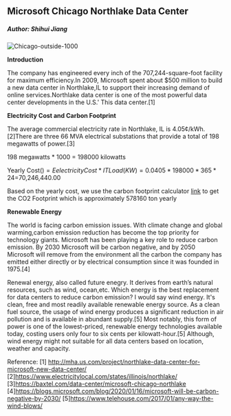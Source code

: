 
## Microsoft Chicago Northlake Data Center 
##### Author: Shihui Jiang




![Chicago-outside-1000](https://user-images.githubusercontent.com/42449780/73015806-b8c85600-3dea-11ea-9cda-f01e1f39d847.jpg)



**Introduction**

The company has engineered every inch of the 707,244-square-foot facility for maximum efficiency.In 2009, Microsoft spent about $500 million to build a new data center in Northlake,IL to support their increasing demand of online services.Northlake data center is one of the most powerful data center developments in the U.S.'
This data center.[1]

**Electricity Cost and Carbon Footprint** 

The average commercial electricity rate in Northlake, IL is 4.05¢/kWh.[2]There are three 66 MVA electrical substations that provide a total of 198 megawatts of power.[3] 

198 megawatts * 1000 = 198000 kilowatts

Yearly Cost($) = Eelectricity Cost * IT Load(KW) = 0.0405*198000*365*24=$70,246,440.00

Based on the yearly cost, we use the carbon footprint calculator [link](
https://www.se.com/ww/en/work/solutions/system/s1/data-center-and-network-systems/trade-off-tools/data-center-carbon-footprint-comparison-calculator/) to get the CO2 Footprint which is approximately 578160 ton yearly 



**Renewable Energy**

The world is facing carbon emission issues. With climate change and global warming,carbon emission reduction has become the top priority for technology giants. Microsoft has been playing a key role to reduce carbon emission. By 2030 Microsoft will be carbon negative, and by 2050 Microsoft will remove from the environment all the carbon the company has emitted either directly or by electrical consumption since it was founded in 1975.[4] 

Renewal energy, also called future enegry. It derives from earth’s natural resources, such as wind, ocean,etc. Which energy is the best replacement for data centers to reduce carbon emission? I would say wind energy. It's clean, free and most readily available renewable energy source. As a clean fuel source, the usage of wind energy produces a significant reduction in air pollution and is available in abundant supply.[5] Most notably, this form of power is one of the lowest-priced, renewable energy technologies available today, costing users only four to six cents per kilowatt-hour.[5] Although, wind energy might not suitable for all data centers based on location, weather and capacity. 









Reference: [1] http://mha.us.com/project/northlake-data-center-for-microsoft-new-data-center/ 
           [2]https://www.electricitylocal.com/states/illinois/northlake/
           [3]https://baxtel.com/data-center/microsoft-chicago-northlake
           [4]https://blogs.microsoft.com/blog/2020/01/16/microsoft-will-be-carbon-negative-by-2030/
           [5]https://www.telehouse.com/2017/01/any-way-the-wind-blows/
           








